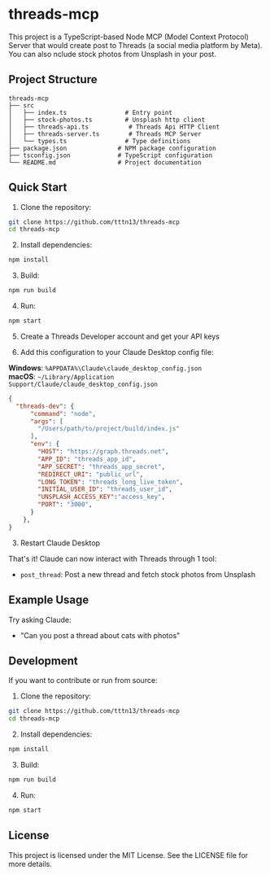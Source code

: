 # threads-mcp

This project is a TypeScript-based Node MCP (Model Context Protocol) Server that would create post to Threads (a social media platform by Meta). You can also nclude stock photos from Unsplash in your post.  

## Project Structure

```
threads-mcp
├── src
│   ├── index.ts                # Entry point 
│   ├── stock-photos.ts         # Unsplash http client
│   ├── threads-api.ts           # Threads Api HTTP Client
│   ├── threads-server.ts        # Threads MCP Server
│   └── types.ts                # Type definitions
├── package.json              # NPM package configuration
├── tsconfig.json             # TypeScript configuration
└── README.md                 # Project documentation
```

## Quick Start
1. Clone the repository:
```bash
git clone https://github.com/tttn13/threads-mcp
cd threads-mcp
```

2. Install dependencies:
```bash
npm install
```

3. Build:
```bash
npm run build
```

4. Run:
```bash
npm start
```

5. Create a Threads Developer account and get your API keys 


6. Add this configuration to your Claude Desktop config file:

**Windows**: `%APPDATA%\Claude\claude_desktop_config.json`  
**macOS**: `~/Library/Application Support/Claude/claude_desktop_config.json`

```json
{
  "threads-dev": {
      "command": "node",
      "args": [
        "/Users/path/to/project/build/index.js"
      ],
      "env": {
        "HOST": "https://graph.threads.net",
        "APP_ID": "threads_app_id",
        "APP_SECRET": "threads_app_secret",
        "REDIRECT_URI": "public_url",
        "LONG_TOKEN": "threads_long_live_token",
        "INITIAL_USER_ID": "threads_user_id",
        "UNSPLASH_ACCESS_KEY":"access_key",
        "PORT": "3000",
      }
    },
}
```

3. Restart Claude Desktop

That's it! Claude can now interact with Threads through 1 tool:

- `post_thread`: Post a new thread and fetch stock photos from Unsplash

## Example Usage

Try asking Claude:
- "Can you post a thread about cats with photos"

## Development

If you want to contribute or run from source:

1. Clone the repository:
```bash
git clone https://github.com/tttn13/threads-mcp
cd threads-mcp
```

2. Install dependencies:
```bash
npm install
```

3. Build:
```bash
npm run build
```

4. Run:
```bash
npm start
```

## License

This project is licensed under the MIT License. See the LICENSE file for more details.